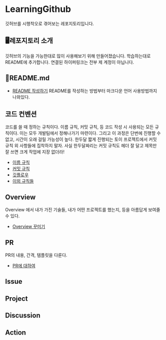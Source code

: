 # LearningGithub
깃허브를 시행착오로 겪어보는 레포지토리입니다.

## 🖥레포지토리 소개
깃허브의 기능을 가능한대로 많이 사용해보기 위해 만들어졌습니다.
학습하는대로 README에 추가합니다.
연결된 하이퍼링크는 전부 제 계정이 아닙니다.

## 📑README.md
- [README 작성하기](https://backendcode.tistory.com/165)
README를 작성하는 방법부터 마크다운 언어 사용방법까지 나와있다.

## 코드 컨벤션
코드를 쓸 때 정하는 규칙이다.
이름 규칙, 커밋 규칙, 등 코드 작성 시 사용되는 모든 규칙이다.
이는 모두 개발팀에서 정해나가기 마련이다. 그리고 이 과정은 단번에 진행할 수 없고, 시간이 오래 걸릴 가능성이 높다.
한두달 짧게 진행되는 토이 프로젝트에서 커밋 규칙 외 사항들에 집착하지 말자. 사실 한두달짜리는 커밋 규칙도 헤더 잘 달고 제목만 잘 쓰면 크게 작업에 지장 없더라!

- [이름 규칙](https://daryeou.tistory.com/17)
- [커밋 규칙](https://velog.io/@shin6403/Git-git-%EC%BB%A4%EB%B0%8B-%EC%BB%A8%EB%B2%A4%EC%85%98-%EC%84%A4%EC%A0%95%ED%95%98%EA%B8%B0)
- [깃플로우](https://techblog.woowahan.com/2553/)
- [이외 규칙들](https://overcome-the-limits.tistory.com/5)

## Overview
Overview 에서 내가 가진 기술들, 내가 어떤 프로젝트를 했는지, 등을 아름답게 보여줄 수 있다.
- [Overview 꾸미기](https://velog.io/@serajang99/GitHub-Overview-%EA%BE%B8%EB%AF%B8%EA%B8%B0)

## PR
PR의 내용, 간격, 템플릿을 다룬다.
- [PR에 대하여](https://2jinishappy.tistory.com/337)

## Issue


## Project

## Discussion

## Action
